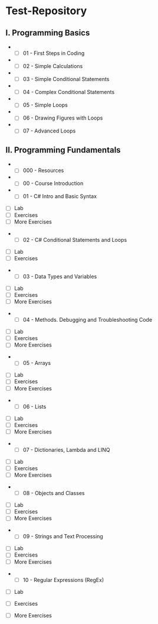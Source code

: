 # Test-Repository
## I. Programming Basics
- - [ ] 01 - First Steps in Coding
- - [ ] 02 - Simple Calculations
- - [ ] 03 - Simple Conditional Statements
- - [ ] 04 - Complex Conditional Statements
- - [ ] 05 - Simple Loops
- - [ ] 06 - Drawing Figures with Loops
- - [ ] 07 - Advanced Loops

## II. Programming Fundamentals
- - [ ] 000 - Resources
- - [ ] 00 - Course Introduction
- - [ ] 01 - C# Intro and Basic Syntax
- [ ] Lab
- [ ] Exercises
- [ ] More Exercises
- - [ ] 02 - C# Conditional Statements and Loops
- [ ] Lab
- [ ] Exercises

- - [ ] 03 - Data Types and Variables
- [ ] Lab
- [ ] Exercises
- [ ] More Exercises

- - [ ] 04 - Methods. Debugging and Troubleshooting Code
- [ ] Lab
- [ ] Exercises
- [ ] More Exercises

- - [ ] 05 - Arrays
- [ ] Lab
- [ ] Exercises
- [ ] More Exercises

- - [ ] 06 - Lists
- [ ] Lab
- [ ] Exercises
- [ ] More Exercises

- - [ ] 07 - Dictionaries, Lambda and LINQ
- [ ] Lab
- [ ] Exercises
- [ ] More Exercises

- - [ ] 08 - Objects and Classes
- [ ] Lab
- [ ] Exercises
- [ ] More Exercises

- - [ ] 09 - Strings and Text Processing
- [ ] Lab
- [ ] Exercises
- [ ] More Exercises

- - [ ] 10 - Regular Expressions (RegEx)
- [ ] Lab
- [ ] Exercises
- [ ] More Exercises


